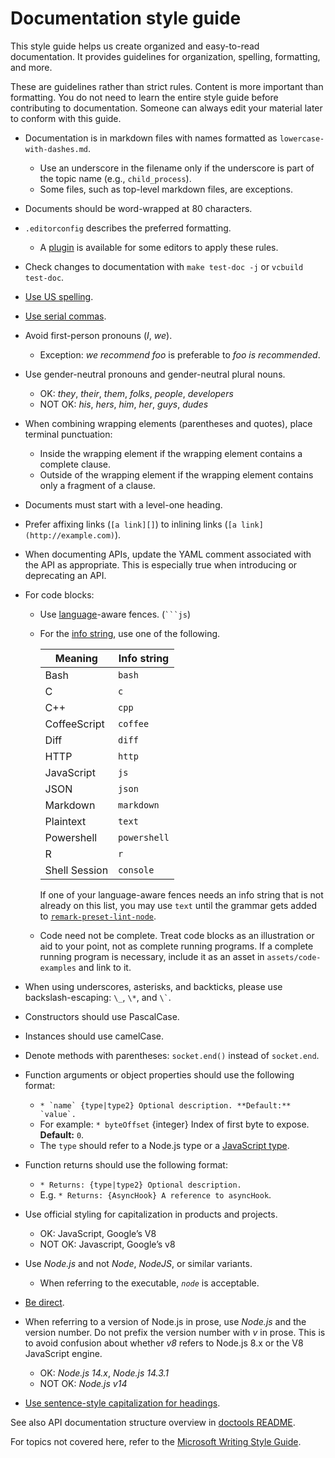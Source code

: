 # Documentation style guide

This style guide helps us create organized and easy-to-read documentation. It provides guidelines for organization, spelling, formatting, and more.

These are guidelines rather than strict rules. Content is more important than formatting. You do not need to learn the entire style guide before contributing to documentation. Someone can always edit your material later to conform with this guide.

- Documentation is in markdown files with names formatted as `lowercase-with-dashes.md`.
  - Use an underscore in the filename only if the underscore is part of the topic name (e.g., `child_process`).
  - Some files, such as top-level markdown files, are exceptions.
- Documents should be word-wrapped at 80 characters.
- `.editorconfig` describes the preferred formatting.
  - A [plugin](https://editorconfig.org/#download) is available for some editors to apply these rules.
- Check changes to documentation with `make test-doc -j` or `vcbuild test-doc`.
- [Use US spelling](https://docs.microsoft.com/en-us/style-guide/word-choice/use-us-spelling-avoid-non-english-words).
- [Use serial commas](https://docs.microsoft.com/en-us/style-guide/punctuation/commas).
- Avoid first-person pronouns (_I_, _we_).
  - Exception: _we recommend foo_ is preferable to _foo is recommended_.
- Use gender-neutral pronouns and gender-neutral plural nouns.
  - OK: _they_, _their_, _them_, _folks_, _people_, _developers_
  - NOT OK: _his_, _hers_, _him_, _her_, _guys_, _dudes_
- When combining wrapping elements (parentheses and quotes), place terminal punctuation:
  - Inside the wrapping element if the wrapping element contains a complete clause.
  - Outside of the wrapping element if the wrapping element contains only a fragment of a clause.
- Documents must start with a level-one heading.
- Prefer affixing links (`[a link][]`) to inlining links (`[a link](http://example.com)`).
- When documenting APIs, update the YAML comment associated with the API as appropriate. This is especially true when introducing or deprecating an API.
- For code blocks:

  - Use [language](https://github.com/highlightjs/highlight.js/blob/HEAD/SUPPORTED_LANGUAGES.md)-aware fences. (` ```js `)
  - For the [info string](https://github.github.com/gfm/#info-string), use one of the following.

    <table><thead><tr class="header"><th>Meaning</th><th>Info string</th></tr></thead><tbody><tr class="odd"><td>Bash</td><td><code>bash</code></td></tr><tr class="even"><td>C</td><td><code>c</code></td></tr><tr class="odd"><td>C++</td><td><code>cpp</code></td></tr><tr class="even"><td>CoffeeScript</td><td><code>coffee</code></td></tr><tr class="odd"><td>Diff</td><td><code>diff</code></td></tr><tr class="even"><td>HTTP</td><td><code>http</code></td></tr><tr class="odd"><td>JavaScript</td><td><code>js</code></td></tr><tr class="even"><td>JSON</td><td><code>json</code></td></tr><tr class="odd"><td>Markdown</td><td><code>markdown</code></td></tr><tr class="even"><td>Plaintext</td><td><code>text</code></td></tr><tr class="odd"><td>Powershell</td><td><code>powershell</code></td></tr><tr class="even"><td>R</td><td><code>r</code></td></tr><tr class="odd"><td>Shell Session</td><td><code>console</code></td></tr></tbody></table>

    If one of your language-aware fences needs an info string that is not already on this list, you may use `text` until the grammar gets added to [`remark-preset-lint-node`](https://github.com/nodejs/remark-preset-lint-node).

  - Code need not be complete. Treat code blocks as an illustration or aid to your point, not as complete running programs. If a complete running program is necessary, include it as an asset in `assets/code-examples` and link to it.

- When using underscores, asterisks, and backticks, please use backslash-escaping: `\_`, `\*`, and `` \` ``.
- Constructors should use PascalCase.
- Instances should use camelCase.
- Denote methods with parentheses: `socket.end()` instead of `socket.end`.
- Function arguments or object properties should use the following format:
  - `` * `name` {type|type2} Optional description. **Default:** `value`. ``
  - For example: `* byteOffset` {integer} Index of first byte to expose. **Default:** `0`.
  - The `type` should refer to a Node.js type or a [JavaScript type](https://developer.mozilla.org/en-US/docs/Web/JavaScript/Guide/Grammar_and_types#Data_structures_and_types).
- Function returns should use the following format:
  - `* Returns: {type|type2} Optional description.`
  - E.g. `* Returns: {AsyncHook} A reference to asyncHook`.
- Use official styling for capitalization in products and projects.
  - OK: JavaScript, Google’s V8
  - NOT OK: Javascript, Google’s v8
- Use _Node.js_ and not _Node_, _NodeJS_, or similar variants.
  - When referring to the executable, _`node`_ is acceptable.
- [Be direct](https://docs.microsoft.com/en-us/style-guide/word-choice/use-simple-words-concise-sentences).
- When referring to a version of Node.js in prose, use _Node.js_ and the version number. Do not prefix the version number with _v_ in prose. This is to avoid confusion about whether _v8_ refers to Node.js 8.x or the V8 JavaScript engine.
  - OK: _Node.js 14.x_, _Node.js 14.3.1_
  - NOT OK: _Node.js v14_
- [Use sentence-style capitalization for headings](https://docs.microsoft.com/en-us/style-guide/scannable-content/headings#formatting-headings).

See also API documentation structure overview in [doctools README](../../tools/doc/README.md).

For topics not covered here, refer to the [Microsoft Writing Style Guide](https://docs.microsoft.com/en-us/style-guide/welcome/).
